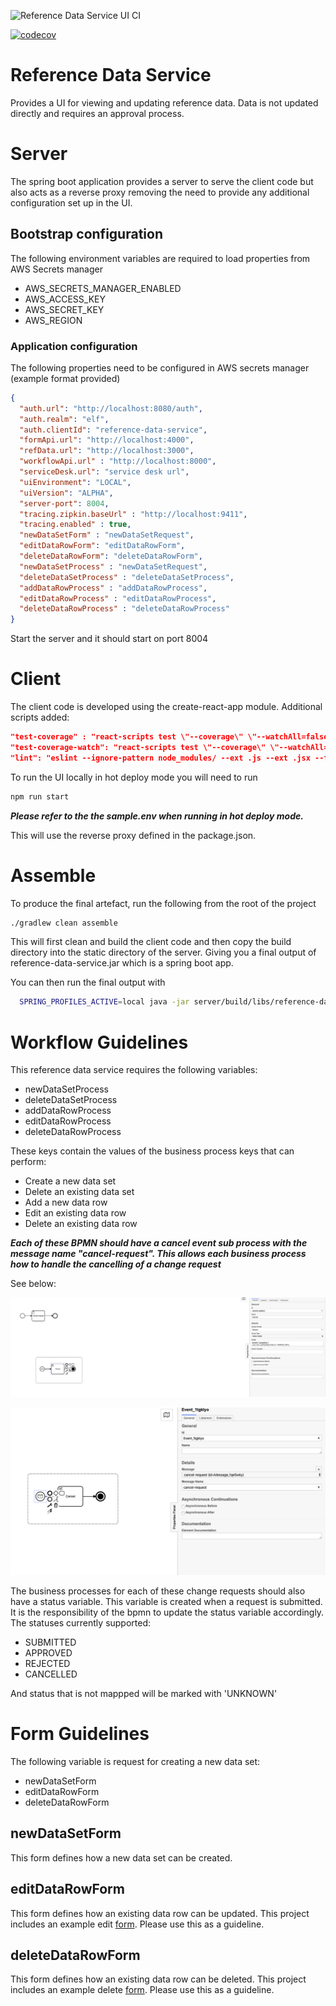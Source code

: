 ![Reference Data Service UI CI](https://github.com/DigitalPatterns/reference-data-service/workflows/Reference%20Data%20Service%20UI%20CI/badge.svg)

[![codecov](https://codecov.io/gh/DigitalPatterns/reference-data-service/branch/master/graph/badge.svg?token=PQENUDCSAT)](https://codecov.io/gh/DigitalPatterns/reference-data-service)

# Reference Data Service

Provides a UI for viewing and updating reference data. Data is not updated directly and requires an approval process.

# Server

The spring boot application provides a server to serve the client code but also 
acts as a reverse proxy removing the need to provide any additional configuration set up in the UI.

## Bootstrap configuration

The following environment variables are required to load properties from AWS Secrets manager

* AWS_SECRETS_MANAGER_ENABLED
* AWS_ACCESS_KEY
* AWS_SECRET_KEY
* AWS_REGION

### Application configuration

The following properties need to be configured in AWS secrets manager (example format provided)
```json
{
  "auth.url": "http://localhost:8080/auth",
  "auth.realm": "elf",
  "auth.clientId": "reference-data-service",
  "formApi.url": "http://localhost:4000",
  "refData.url": "http://localhost:3000",
  "workflowApi.url" : "http://localhost:8000",
  "serviceDesk.url": "service desk url",
  "uiEnvironment": "LOCAL",
  "uiVersion": "ALPHA",
  "server-port": 8004,
  "tracing.zipkin.baseUrl" : "http://localhost:9411",
  "tracing.enabled" : true,
  "newDataSetForm" : "newDataSetRequest",
  "editDataRowForm": "editDataRowForm",
  "deleteDataRowForm": "deleteDataRowForm",
  "newDataSetProcess" : "newDataSetRequest",
  "deleteDataSetProcess" : "deleteDataSetProcess",
  "addDataRowProcess" : "addDataRowProcess",
  "editDataRowProcess" : "editDataRowProcess",
  "deleteDataRowProcess" : "deleteDataRowProcess"
}
```

Start the server and it should start on port 8004

# Client

The client code is developed using the create-react-app module. Additional scripts added:

```json
"test-coverage" : "react-scripts test \"--coverage\" \"--watchAll=false\"",
"test-coverage-watch": "react-scripts test \"--coverage\" \"--watchAll=true\"",
"lint": "eslint --ignore-pattern node_modules/ --ext .js --ext .jsx --fix src"
```

To run the UI locally in hot deploy mode you will need to run

```bash
npm run start
```

***Please refer to the the sample.env when running in hot deploy mode.***

This will use the reverse proxy defined in the package.json.  


# Assemble

To produce the final artefact, run the following from the root of the project

```bash
./gradlew clean assemble
```

This will first clean and build the client code and then copy the build directory into the static directory of the server. Giving you a final output of
reference-data-service.jar which is a spring boot app.

You can then run the final output with

```bash
  SPRING_PROFILES_ACTIVE=local java -jar server/build/libs/reference-data-service.jar
```


# Workflow Guidelines

This reference data service requires the following variables:

* newDataSetProcess
* deleteDataSetProcess
* addDataRowProcess
* editDataRowProcess
* deleteDataRowProcess

These keys contain the values of the business process keys that can perform:

* Create a new data set
* Delete an existing data set
* Add a new data row
* Edit an existing data row
* Delete an existing data row


***Each of these BPMN should have a cancel event sub process with the message name "cancel-request". This allows each
business process how to handle the cancelling of a change request***

See below:

![Cancel event subprocss](docs/bpmn.png "Cancel Event Sub Process")

![Cancel message](docs/cancelmessage.png "Cancel Message")

The business processes for each of these change requests should also have a status variable. This variable is created
when a request is submitted. It is the responsibility of the bpmn to update the status variable accordingly. The
statuses currently supported:

* SUBMITTED
* APPROVED
* REJECTED
* CANCELLED

And status that is not mappped will be marked with 'UNKNOWN'


# Form Guidelines

The following variable is request for creating a new data set:

* newDataSetForm 
* editDataRowForm
* deleteDataRowForm

## newDataSetForm

This form defines how a new data set can be created. 

## editDataRowForm

This form defines how an existing data row can be updated. This project includes an example edit [form](/docs/forms/editDataRow.json). Please use this
as a guideline.

## deleteDataRowForm

This form defines how an existing data row can be deleted. This project includes an example delete [form](/docs/forms/deleteDataRow.json). Please use this
as a guideline.

